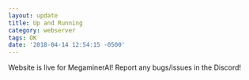 ```yaml
---
layout: update
title: Up and Running
category: webserver
tags: OK
date: '2018-04-14 12:54:15 -0500'
---
```


Website is live for MegaminerAI! Report any bugs/issues in the Discord!
